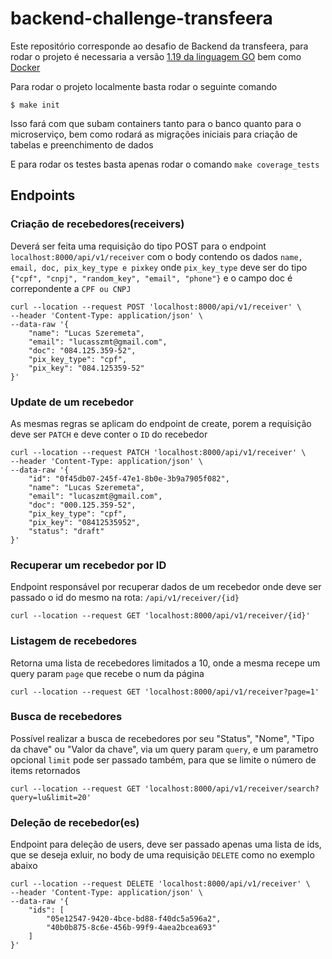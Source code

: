# backend-challenge-transfeera
Este repositório corresponde ao desafio de Backend da transfeera, para rodar o projeto é necessaria a versão
[1.19 da linguagem GO](https://go.dev/dl/) bem como [Docker](https://docs.docker.com/get-docker/)


Para rodar o projeto localmente basta rodar o seguinte comando
``` 
$ make init
```
Isso fará com que subam containers tanto para o banco quanto para o microserviço, bem como rodará 
as migrações iniciais para criação de tabelas e preenchimento de dados

E para rodar os testes basta apenas rodar o comando `make coverage_tests`
## Endpoints
### Criação de recebedores(receivers)
Deverá ser feita uma requisição do tipo POST para o endpoint `localhost:8000/api/v1/receiver` com o body contendo
os dados `name, email, doc, pix_key_type e pixkey` onde `pix_key_type` deve ser do tipo `{"cpf", "cnpj", "random_key", "email", "phone"}` e 
o campo doc é correpondente a `CPF ou CNPJ`
```
curl --location --request POST 'localhost:8000/api/v1/receiver' \
--header 'Content-Type: application/json' \
--data-raw '{
    "name": "Lucas Szeremeta",
    "email": "lucasszmt@gmail.com",
    "doc": "084.125.359-52",
    "pix_key_type": "cpf",
    "pix_key": "084.125359-52"
}'
```

### Update de um recebedor
As mesmas regras se aplicam do endpoint de create, porem a requisição deve ser `PATCH` e deve
conter o `ID` do recebedor
```
curl --location --request PATCH 'localhost:8000/api/v1/receiver' \
--header 'Content-Type: application/json' \
--data-raw '{
    "id": "0f45db07-245f-47e1-8b0e-3b9a7905f082",
    "name": "Lucas Szeremeta",
    "email": "lucaszmt@gmail.com",
    "doc": "000.125.359-52",
    "pix_key_type": "cpf",
    "pix_key": "08412535952",
    "status": "draft"
}'
```

### Recuperar um recebedor por ID
Endpoint responsável por recuperar dados de um recebedor onde deve ser passado o id do mesmo na rota: `/api/v1/receiver/{id}`
```
curl --location --request GET 'localhost:8000/api/v1/receiver/{id}'
```

### Listagem de recebedores
Retorna uma lista de recebedores limitados a 10, onde a mesma recepe um query param `page` que recebe o num da página
```
curl --location --request GET 'localhost:8000/api/v1/receiver?page=1'
```

### Busca de recebedores
Possível realizar a busca de recebedores por seu "Status", "Nome", "Tipo da chave" ou "Valor da chave", via um query param
`query`, e um parametro opcional `limit` pode ser passado também, para que se limite o número de items retornados 
```
curl --location --request GET 'localhost:8000/api/v1/receiver/search?query=lu&limit=20'
```

### Deleção de recebedor(es)
Endpoint para deleção de users, deve ser passado apenas uma lista de ids, que se deseja exluir, no body de
uma requisição `DELETE` como no exemplo abaixo
```
curl --location --request DELETE 'localhost:8000/api/v1/receiver' \
--header 'Content-Type: application/json' \
--data-raw '{
    "ids": [
        "05e12547-9420-4bce-bd88-f40dc5a596a2",
        "40b0b875-8c6e-456b-99f9-4aea2bcea693"
    ]
}'
```